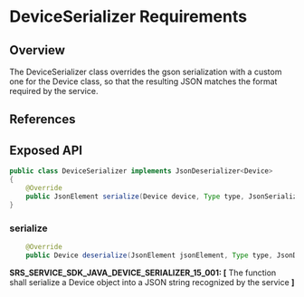 # DeviceSerializer Requirements

## Overview

The DeviceSerializer class overrides the gson serialization with a custom one for the Device class,
so that the resulting JSON matches the format required by the service.

## References

## Exposed API

```java
public class DeviceSerializer implements JsonDeserializer<Device>
{
    @Override
    public JsonElement serialize(Device device, Type type, JsonSerializationContext jsonSerializationContext)
}
```

### serialize

```java
    @Override
    public Device deserialize(JsonElement jsonElement, Type type, JsonDeserializationContext jsonDeserializationContext) throws JsonParseException
```

**SRS_SERVICE_SDK_JAVA_DEVICE_SERIALIZER_15_001: [** The function shall serialize a Device object into a JSON string recognized by the service **]**